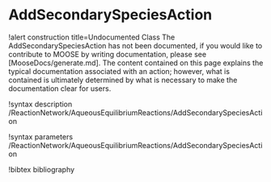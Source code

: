 <!-- MOOSE Documentation Stub: Remove this when content is added. -->

# AddSecondarySpeciesAction

!alert construction title=Undocumented Class
The AddSecondarySpeciesAction has not been documented, if you would like to contribute to MOOSE by writing
documentation, please see [MooseDocs/generate.md]. The content contained on this page explains the typical
documentation associated with an action; however, what is contained is ultimately determined by what
is necessary to make the documentation clear for users.

!syntax description /ReactionNetwork/AqueousEquilibriumReactions/AddSecondarySpeciesAction

!syntax parameters /ReactionNetwork/AqueousEquilibriumReactions/AddSecondarySpeciesAction

!bibtex bibliography
